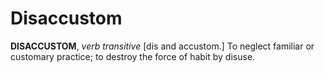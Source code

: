 # Disaccustom

**DISACCUSTOM**, _verb transitive_ \[dis and accustom.\] To neglect familiar or customary practice; to destroy the force of habit by disuse.